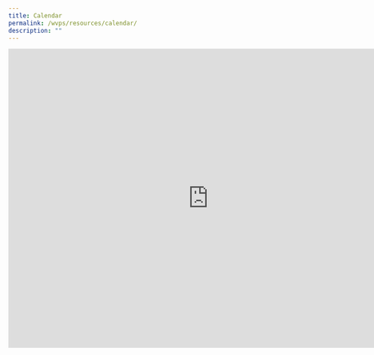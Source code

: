 ```yaml
---
title: Calendar
permalink: /wvps/resources/calendar/
description: ""
---
```

<iframe src="https://calendar.google.com/calendar/embed?src=wvps%40moe.edu.sg&amp;ctz=Asia%2FSingapore" style="border: 0" width="800" height="600" frameborder="0" scrolling="no"></iframe>